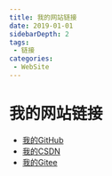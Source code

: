 ```yaml
---
title: 我的网站链接
date: 2019-01-01
sidebarDepth: 2
tags:
 - 链接
categories:
 - WebSite
---
```

# 我的网站链接
- [我的GitHub](https://github.com/shuhaiwen "https://github.com/shuhaiwen") 
- [我的CSDN](https://blog.csdn.net/u014140383 "https://blog.csdn.net/u014140383")
- [我的Gitee](https://gitee.com/shuhaiwen "https://gitee.com/shuhaiwen")